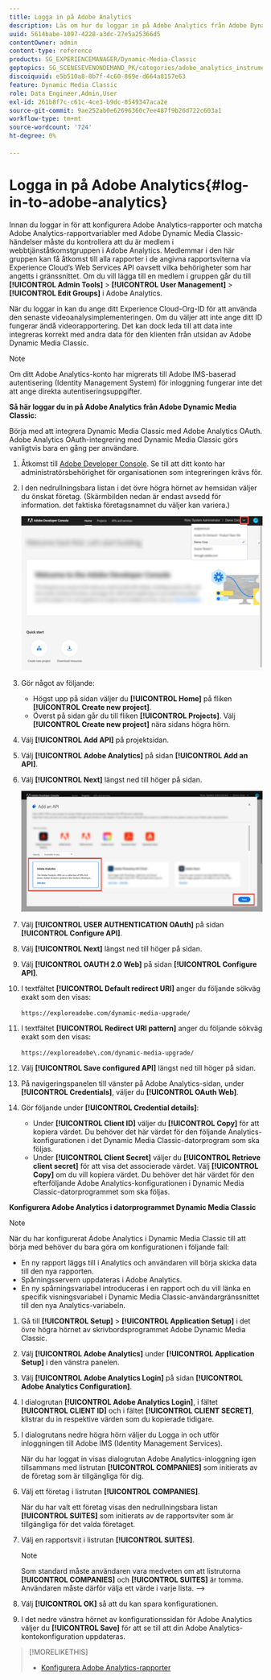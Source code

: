 ```yaml
---
title: Logga in på Adobe Analytics
description: Läs om hur du loggar in på Adobe Analytics från Adobe Dynamic Media Classic.
uuid: 5614babe-1097-4228-a3dc-27e5a25366d5
contentOwner: admin
content-type: reference
products: SG_EXPERIENCEMANAGER/Dynamic-Media-Classic
geptopics: SG_SCENESEVENONDEMAND_PK/categories/adobe_analytics_instrumentation_kit
discoiquuid: e5b510a8-8b7f-4c60-869e-d664a8157e63
feature: Dynamic Media Classic
role: Data Engineer,Admin,User
exl-id: 261b8f7c-c61c-4ce3-b9dc-8549347aca2e
source-git-commit: 9ae252ab0e62696360c7ee487f9b26d722c603a1
workflow-type: tm+mt
source-wordcount: '724'
ht-degree: 0%

---
```


# Logga in på Adobe Analytics{#log-in-to-adobe-analytics}

Innan du loggar in för att konfigurera Adobe Analytics-rapporter och matcha Adobe Analytics-rapportvariabler med Adobe Dynamic Media Classic-händelser måste du kontrollera att du är medlem i webbtjänståtkomstgruppen i Adobe Analytics. Medlemmar i den här gruppen kan få åtkomst till alla rapporter i de angivna rapportsviterna via Experience Cloud’s Web Services API oavsett vilka behörigheter som har angetts i gränssnittet. Om du vill lägga till en medlem i gruppen går du till **[!UICONTROL Admin Tools]** > **[!UICONTROL User Management]** > **[!UICONTROL Edit Groups]** i Adobe Analytics.

När du loggar in kan du ange ditt Experience Cloud-Org-ID för att använda den senaste videoanalysimplementeringen. Om du väljer att inte ange ditt ID fungerar ändå videorapportering. Det kan dock leda till att data inte integreras korrekt med andra data för den klienten från utsidan av Adobe Dynamic Media Classic.

>[!NOTE]
>
>Om ditt Adobe Analytics-konto har migrerats till Adobe IMS-baserad autentisering (Identity Management System) för inloggning fungerar inte det att ange direkta autentiseringsuppgifter.

**Så här loggar du in på Adobe Analytics från Adobe Dynamic Media Classic:**

Börja med att integrera Dynamic Media Classic med Adobe Analytics OAuth. Adobe Analytics OAuth-integrering med Dynamic Media Classic görs vanligtvis bara en gång per användare.

1. Åtkomst till [Adobe Developer Console](https://developer.adobe.com/console). Se till att ditt konto har administratörsbehörighet för organisationen som integreringen krävs för.
1. I den nedrullningsbara listan i det övre högra hörnet av hemsidan väljer du önskat företag. (Skärmbilden nedan är endast avsedd för information. det faktiska företagsnamnet du väljer kan variera.)

   ![Skapa ett nytt projekt](assets/analytics-oauth1.png)

1. Gör något av följande:

   * Högst upp på sidan väljer du **[!UICONTROL Home]** på fliken **[!UICONTROL Create new project]**.
   * Överst på sidan går du till fliken **[!UICONTROL Projects]**. Välj **[!UICONTROL Create new project]** nära sidans högra hörn.

1. Välj **[!UICONTROL Add API]** på projektsidan.
1. Välj **[!UICONTROL Adobe Analytics]** på sidan **[!UICONTROL Add an API]**.
1. Välj **[!UICONTROL Next]** längst ned till höger på sidan.

   ![Lägg till ett API](assets/analytics-oauth2.png)

1. Välj **[!UICONTROL USER AUTHENTICATION OAuth]** på sidan **[!UICONTROL Configure API]**.
1. Välj **[!UICONTROL Next]** längst ned till höger på sidan.
1. Välj **[!UICONTROL OAUTH 2.0 Web]** på sidan **[!UICONTROL Configure API]**.
1. I textfältet **[!UICONTROL Default redirect URI]** anger du följande sökväg exakt som den visas:

   `https://exploreadobe.com/dynamic-media-upgrade/`

1. I textfältet **[!UICONTROL Redirect URI pattern]** anger du följande sökväg exakt som den visas:

   `https://exploreadobe\.com/dynamic-media-upgrade/`

1. Välj **[!UICONTROL Save configured API]** längst ned till höger på sidan.
1. På navigeringspanelen till vänster på Adobe Analytics-sidan, under **[!UICONTROL Credentials]**, väljer du **[!UICONTROL OAuth Web]**.
1. Gör följande under **[!UICONTROL Credential details]**:
   * Under **[!UICONTROL Client ID]** väljer du **[!UICONTROL Copy]** för att kopiera värdet. Du behöver det här värdet för den följande Analytics-konfigurationen i det Dynamic Media Classic-datorprogram som ska följas.
   * Under **[!UICONTROL Client Secret]** väljer du **[!UICONTROL Retrieve client secret]** för att visa det associerade värdet. Välj **[!UICONTROL Copy]** om du vill kopiera värdet. Du behöver det här värdet för den efterföljande Adobe Analytics-konfigurationen i Dynamic Media Classic-datorprogrammet som ska följas.

**Konfigurera Adobe Analytics i datorprogrammet Dynamic Media Classic**

>[!NOTE]
>
>När du har konfigurerat Adobe Analytics i Dynamic Media Classic till att börja med behöver du bara göra om konfigurationen i följande fall:
>
>* En ny rapport läggs till i Analytics och användaren vill börja skicka data till den nya rapporten.
>* Spårningsservern uppdateras i Adobe Analytics.
>* En ny spårningsvariabel introduceras i en rapport och du vill länka en specifik visningsvariabel i Dynamic Media Classic-användargränssnittet till den nya Analytics-variabeln.

>


1. Gå till **[!UICONTROL Setup]** > **[!UICONTROL Application Setup]** i det övre högra hörnet av skrivbordsprogrammet Adobe Dynamic Media Classic.
1. Välj **[!UICONTROL Adobe Analytics]** under **[!UICONTROL Application Setup]** i den vänstra panelen.
1. Välj **[!UICONTROL Adobe Analytics Login]** på sidan **[!UICONTROL Adobe Analytics Configuration]**.
1. I dialogrutan **[!UICONTROL Adobe Analytics Login]**, i fältet **[!UICONTROL CLIENT ID]** och i fältet **[!UICONTROL CLIENT SECRET]**, klistrar du in respektive värden som du kopierade tidigare.
1. I dialogrutans nedre högra hörn väljer du Logga in och utför inloggningen till Adobe IMS (Identity Management Services).

   När du har loggat in visas dialogrutan Adobe Analytics-inloggning igen tillsammans med listrutan **[!UICONTROL COMPANIES]** som initierats av de företag som är tillgängliga för dig.

1. Välj ett företag i listrutan **[!UICONTROL COMPANIES]**.

   När du har valt ett företag visas den nedrullningsbara listan **[!UICONTROL SUITES]** som initierats av de rapportsviter som är tillgängliga för det valda företaget.

1. Välj en rapportsvit i listrutan **[!UICONTROL SUITES]**.

   >[!NOTE]
   >
   >Som standard måste användaren vara medveten om att listrutorna **[!UICONTROL COMPANIES]** och **[!UICONTROL SUITES]** är tomma. Användaren måste därför välja ett värde i varje lista. —>

1. Välj **[!UICONTROL OK]** så att du kan spara konfigurationen.
1. I det nedre vänstra hörnet av konfigurationssidan för Adobe Analytics väljer du **[!UICONTROL Save]** för att se till att din Adobe Analytics-kontokonfiguration uppdateras.

>[!MORELIKETHIS]
>
>* [Konfigurera Adobe Analytics-rapporter](configuring-analytics-reports.md#configuring_adobe_analytics_reports)

